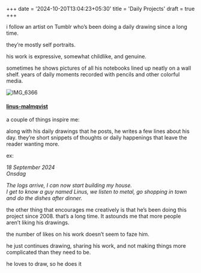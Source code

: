 +++
date = '2024-10-20T13:04:23+05:30'
title = 'Daily Projects'
draft = true
+++

i follow an artist on Tumblr who’s been doing a daily drawing since a long time.

they’re mostly self portraits.

his work is expressive, somewhat childlike, and genuine.

sometimes he shows pictures of all his notebooks lined up neatly on a wall shelf. years of daily moments recorded with pencils and other colorful media.

![IMG_6366](https://bear-images.sfo2.cdn.digitaloceanspaces.com/veronique/img_6366.webp)

#### [linus-malmqvist](https://www.tumblr.com/linus-malmqvist)

a couple of things inspire me:

along with his daily drawings that he posts, he writes a few lines about his day. they’re short snippets of thoughts or daily happenings that leave the reader wanting more.

ex:

_18 September 2024_  
_Onsdag_  

_The logs arrive, I can now start building my house.  
I get to know a guy named Linus, we listen to metal, go shopping in town and do the dishes after dinner._

the other thing that encourages me creatively is that he’s been doing this project since 2008. that’s a long time. It astounds me that more people aren’t liking his drawings.

the number of likes on his work doesn’t seem to faze him.

he just continues drawing, sharing his work, and not making things more complicated than they need to be.

he loves to draw, so he does it